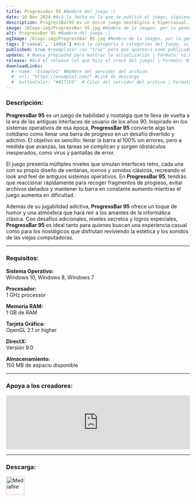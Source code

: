 ```yaml
---
title: ProgressBar 95 #Nombre del juego :)
date: 16 Nov 2024 #Acá la fecha en la que se publicó el juego, siguiendo este formato: Dia "30", Mes "Oct", Año "2024" = como debe quedar: 30 Oct 2024
description: ProgressBar95 es un único juego nostálgico e hipercasual. Te hará sonreír. #Acá una mini descripción del juego
image: /blogs-img/ProgressBar 95.jpg #Nombre de la imagen, por lo general es exactamente el mismo nombre que el juego excluyendo lo ":" (Dos puntos)
alt: ProgressBar 95 #Nombre del juego :)
ogImage: /blogs-img/ProgressBar 95.jpg #Nombre de la imagen, por lo general es exactamente el mismo nombre que el juego excluyendo lo ":" (Dos puntos)
tags: ['casual', 'indie'] #Acá la categoría o categorías del juego, si es más de una se coloca en este formato: ['categoría1', 'categoría2']
published: true #reemplazar con "true" para que aparezca como publicado
update: # Nueva propiedad para mostrar la actualización | Formato: v1.0.0
release: #Acá el release (el que hizo el crack del juego) | Formato: Nicolhetti
downloadLinks:
  #- name: "Example1" #Nombre del servidor del archivo
  #  url: "https://example1.com/" #Link de descarga
  #  buttonColor: "#0171F0"  # Color del servidor del archivo | Formato hexadecimal | MediaFire: #0171F0 | Buzzheavier: #FF6600 |
---
```


<!--En VSCode seleccionando una palabra, por ejemplo: "ProgressBar 95" y apretando Ctrl+F2 se seleccionan todas las palabras iguales-->

### Descripción:
**ProgressBar 95** es un juego de habilidad y nostalgia que te lleva de vuelta a la era de las antiguas interfaces de usuario de los años 90. Inspirado en los sistemas operativos de esa época, **ProgressBar 95** convierte algo tan cotidiano como llenar una barra de progreso en un desafío divertido y adictivo. El objetivo es sencillo: llenar la barra al 100% sin errores, pero a medida que avanzas, las tareas se complican y surgen obstáculos inesperados, como virus y pantallas de error.

El juego presenta múltiples niveles que simulan interfaces retro, cada una con su propio diseño de ventanas, íconos y sonidos clásicos, recreando el look and feel de antiguos sistemas operativos. En **ProgressBar 95**, tendrás que reaccionar rápidamente para recoger fragmentos de progreso, evitar archivos dañados y mantener tu barra en constante aumento mientras el juego aumenta en dificultad. 

Además de su jugabilidad adictiva, **ProgressBar 95** ofrece un toque de humor y una atmósfera que hará reír a los amantes de la informática clásica. Con desafíos adicionales, niveles secretos y logros especiales, **ProgressBar 95** es ideal tanto para quienes buscan una experiencia casual como para los nostálgicos que disfrutan reviviendo la estética y los sonidos de las viejas computadoras.
<!--Prompt para Chat-GPT: Hazme una descripción para el juego "ProgressBar 95" y cada que menciones "ProgressBar 95" ponlo en negrita -->

---

### Requisitos:
**Sistema Operativo:**  
Windows 10, Windows 8, Windows 7

**Procesador:**  
1 GHz processor

**Memoria RAM:**  
1 GB de RAM

**Tarjeta Gráfica:**  
OpenGL 2.1 or higher

**DirectX:**  
Versión 9.0

**Almacenamiento:**  
150 MB de espacio disponible

<!--Si falta o sobra un requisito se quita o se agrega manteniendo el mismo formato-->

---

### Apoya a los creadores:
<iframe src="https://store.steampowered.com/widget/1304550/" frameborder="0" style="background-color: transparent; width: 100% !important; aspect-ratio: 646 / 190;"></iframe>

<!--Reemplazar los numeros (AppID) del juego (en este caso 2668510) por el numero (AppID) correspondiente con el juego a publicar-->
<!--El AppID se encuentra en la URL del Juego en Steam-->

---

### Descarga:

[<img src="https://gist.github.com/cxmeel/0dbc95191f239b631c3874f4ccf114e2/raw/download.svg" alt="Mediafire" height="50" />](https://www.mediafire.com/file/w2e4ux5mqn7k1rk/Progressbar95.zip/file)

<!-- # se debe reemplazar por el link de descarga-->

<!--NOMBRE-DEL-SERVICIO se debe reemplazar por el servicio donde está subido el juego-->